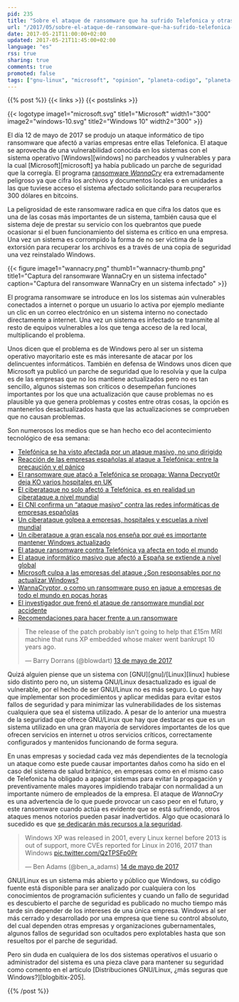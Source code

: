 ```yaml
---
pid: 235
title: "Sobre el ataque de ransomware que ha sufrido Telefonica y otras empresas"
url: "/2017/05/sobre-el-ataque-de-ransomware-que-ha-sufrido-telefonica-y-otras-empresas/"
date: 2017-05-21T11:00:00+02:00
updated: 2017-05-21T11:45:00+02:00
language: "es"
rss: true
sharing: true
comments: true
promoted: false
tags: ["gnu-linux", "microsoft", "opinion", "planeta-codigo", "planeta-linux"]
---
```


{{% post %}}
{{< links >}}
{{< postslinks >}}

{{< logotype image1="microsoft.svg" title1="Microsoft" width1="300" image2="windows-10.svg" title2="Windows 10" width2="300" >}}

El día 12 de mayo de 2017 se produjo un ataque informático de tipo ransomware que afectó a varias empresas entre ellas Telefonica. El ataque se aprovecha de una vulnerabilidad conocida en los sistemas con el sistema operativo [Windows][windows] no parcheados y vulnerables y para la cual [Microsoft][microsoft] ya había publicado un parche de seguridad que la corregía. El programa [ransomware _WannaCry_](https://en.wikipedia.org/wiki/WannaCry_ransomware_attack) era extremadamente peligroso ya que cifra los archivos y documentos locales o en unidades a las que tuviese acceso el sistema afectado solicitando para recuperarlos 300 dólares en bitcoins.

La peligrosidad de este ransomware radica en que cifra los datos que es una de las cosas más importantes de un sistema, también causa que el sistema deje de prestar su servicio con los quebrantos que puede ocasionar si el buen funcionamiento del sistema es crítico en una empresa. Una vez un sistema es corrompido la forma de no ser víctima de la extorsión para recuperar los archivos es a través de una copia de seguridad una vez reinstalado Windows.

<div class="media">
    {{< figure
        image1="wannacry.png" thumb1="wannacry-thumb.png" title1="Captura del ransomware WannaCry en un sistema infectado"
        caption="Captura del ransomware WannaCry en un sistema infectado" >}}
</div>

El programa ransomware se introduce en los los sistemas aún vulnerables conectados a internet o porque un usuario lo activa por ejemplo mediante un clic en un correo electrónico en un sistema interno no conectado directamente a internet. Una vez un sistema es infectado se transmite al resto de equipos vulnerables a los que tenga acceso de la red local, multiplicando el problema.

Unos dicen que el problema es de Windows pero al ser un sistema operativo mayoritario este es más interesante de atacar por los delincuentes informáticos. También en defensa de Windows unos dicen que Microsoft ya publicó un parche de seguridad que lo resolvía y que la culpa es de las empresas que no los mantiene actualizados pero no es tan sencillo, algunos sistemas son críticos o desempeñan funciones importantes por los que una actualización que cause problemas no es plausible ya que genera problemas y costes entre otras cosas, la opción es mantenerlos desactualizados hasta que las actualizaciones se comprueben que no causan problemas.

Son numerosos los medios que se han hecho eco del acontecimiento tecnológico de esa semana:

* [Telefónica se ha visto afectada por un ataque masivo, no uno dirigido](https://www.genbeta.com/actualidad/telefonica-se-ha-visto-afectada-por-un-ataque-masivo-no-uno-dirigido)
* [Reacción de las empresas españolas al ataque a Telefónica: entre la precaución y el pánico](https://www.xataka.com/seguridad/reaccion-de-las-empresas-espanolas-al-ataque-a-telefonica-entre-la-precaucion-y-el-panico)
* [El ransomware que atacó a Telefónica se propaga: Wanna Decrypt0r deja KO varios hospitales en UK](https://www.xataka.com/seguridad/el-ransomware-que-ataco-a-telefonica-se-propaga-wanacrypt0r-deja-ko-varios-hospitales-en-uk)
* [El ciberataque no solo afectó a Telefónica, es en realidad un ciberataque a nivel mundial](https://blog.underc0de.org/ciberataque-no-solo-afecto-telefonica-realidad-ciberataque-nivel-mundial/)
* [El CNI confirma un “ataque masivo” contra las redes informáticas de empresas españolas ](http://www.elindependiente.com/economia/2017/05/12/cni-confirma-ataque-masivo-las-redes-informaticas-empresas-espanolas/)
* [Un ciberataque golpea a empresas, hospitales y escuelas a nivel mundial](http://es.reuters.com/article/topNews/idESKBN1881OD-OESTP)
* [Un ciberataque a gran escala nos enseña por qué es importante mantener Windows actualizado](http://www.microsoftinsider.es/123739/ciberataque-gran-escala-nos-ensena-importante-mantener-windows-actualizado/)
* [El ataque ransomware contra Telefónica ya afecta en todo el mundo](http://es.engadget.com/2017/05/12/el-ataque-ransomware-contra-telefonica-ya-afecta-en-todo-el-mund/)
* [El ataque informático masivo que afectó a España se extiende a nivel global](http://www.elconfidencial.com/tecnologia/2017-05-12/hackeo-ataque-red-telefonica_1381682/)
* [Microsoft culpa a las empresas del ataque ¿Son responsables por no actualizar Windows?](https://www.adslzone.net/2017/05/13/microsoft-culpa-las-empresas-del-ataque-son-responsables-por-no-actualizar-windows/)
* [WannaCryptor, o como un ransomware puso en jaque a empresas de todo el mundo en pocas horas](https://blogs.protegerse.com/laboratorio/2017/05/13/wannacryptor-o-como-un-ransomware-puso-en-jaque-a-empresas-de-todo-el-mundo-en-pocas-horas/?platform=hootsuite)
* [El investigador que frenó el ataque de ransomware mundial por accidente](https://hipertextual.com/2017/05/investigador-freno-ataque-ransomware-mundial-accidente)
* [Recomendaciones para hacer frente a un ransomware](https://www.redeszone.net/2017/05/13/recomendaciones-para-hacer-frente-a-un-ransomware/)

<div class="media-twitter">
    <blockquote class="twitter-tweet" data-lang="es"><p lang="en" dir="ltr">The release of the patch probably isn&#39;t going to help that £15m MRI machine that runs XP embedded whose maker went bankrupt 10 years ago.</p>&mdash; Barry Dorrans (@blowdart) <a href="https://twitter.com/blowdart/status/863364192316735488">13 de mayo de 2017</a></blockquote>
    <script async src="//platform.twitter.com/widgets.js" charset="utf-8"></script>
</div>

Quizá alguien piense que un sistema con [GNU][gnu]/[Linux][linux] hubiese sido distinto pero no, un sistema GNU/Linux desactualizado es igual de vulnerable, por el hecho de ser GNU/Linux no es más seguro. Lo que hay que implementar son procedimientos y aplicar medidas para evitar estos fallos de seguridad y para minimizar las vulnerabilidades de los sistemas cualquiera que sea el sistema utilizado. A pesar de lo anterior una muestra de la seguridad que ofrece GNU/Linux que hay que destacar es que es un sistema utilizado en una gran mayoría de servidores importantes de los que ofrecen servicios en internet u otros servicios críticos, correctamente configurados y mantenidos funcionando de forma segura.

En unas empresas y sociedad cada vez más dependientes de la tecnología un ataque como este puede causar importantes daños como ha sido en el caso del sistema de salud británico, en empresas como en el mismo caso de Telefonica ha obligado a apagar sistemas para evitar la propagación y preventivamente males mayores impidiendo trabajar con normalidad a un importante número de empleados de la empresa. El ataque de _WannaCry_ es una advertencia de lo que puede provocar un caso peor en el futuro, y este ransomware cuando actúa es evidente que se está sufriendo, otros ataques menos notorios pueden pasar inadvertidos. Algo que ocasionará lo sucedido es que [se dedicarán más recursos a la seguridad](http://www.publico.es/internacional/industria-ciberseguridad-coge-musculo-oleada.html).

<div class="media-twitter">
    <blockquote class="twitter-tweet" data-cards="hidden" data-lang="es"><p lang="en" dir="ltr">Windows XP was released in 2001, every Linux kernel before 2013 is out of support, more CVEs reported for Linux in 2016, 2017 than Windows <a href="https://t.co/QzTPSFp0Pr">pic.twitter.com/QzTPSFp0Pr</a></p>&mdash; Ben Adams (@ben_a_adams) <a href="https://twitter.com/ben_a_adams/status/863563517898747904">14 de mayo de 2017</a></blockquote>
    <script async src="//platform.twitter.com/widgets.js" charset="utf-8"></script>
</div>

GNU/Linux es un sistema más abierto y público que Windows, su código fuente está disponible para ser analizado por cualquiera con los conocimientos de programación suficientes y cuando un fallo de seguridad es descubierto el parche de seguridad es publicado no mucho tiempo más tarde sin depender de los intereses de una única empresa. Windows al ser más cerrado y desarrollado por una empresa que tiene su control absoluto, del cual dependen otras empresas y organizaciones gubernamentales, algunos fallos de seguridad son ocultados pero explotables hasta que son resueltos por el parche de seguridad.

Pero sin duda en cualquiera de los dos sistemas operativos el usuario o administrador del sistema es una pieza clave para mantener su seguridad como comento en el artículo [Distribuciones GNU/Linux, ¿más seguras que Windows?][blogbitix-205].

{{% /post %}}
